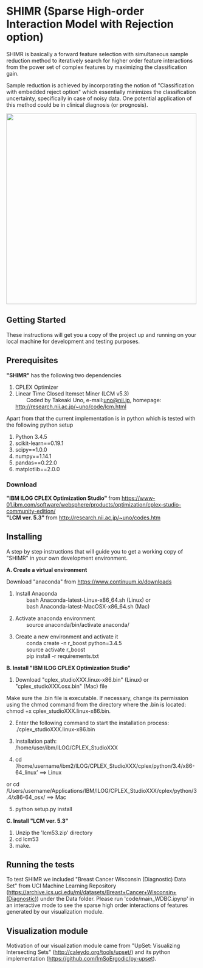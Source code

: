 # SHIMR (Sparse High-order Interaction Model with Rejection option)
SHIMR is basically a forward feature selection with simultaneous sample reduction method to iteratively search for higher order feature interactions from the power set of complex features by maximizing the classification gain.

Sample reduction is achieved by incorporating the notion of "Classification with embedded reject option" which essentially minimizes the classification uncertainty, specifically in case of noisy data. One potential application of this method could be in clinical diagnosis (or prognosis). 


<img src="Images/figure_RID_91550.pdf" width="500">



## Getting Started
These instructions will get you a copy of the project up and running on your local machine for development and testing purposes.
## Prerequisites
<b> "SHIMR" </b> has the following two dependencies <br/>
1) CPLEX Optimizer  <br/>
2) Linear Time Closed Itemset Miner (LCM v5.3)  <br/>
&emsp; &ensp; Coded by Takeaki Uno,   e-mail:uno@nii.jp, 
homepage:   http://research.nii.ac.jp/~uno/code/lcm.html

Apart from that the current implementation is in python which is tested with the following python setup <br/>

1) Python 3.4.5 <br/>
2) scikit-learn==0.19.1 <br/>
3) scipy==1.0.0 <br/>
4) numpy==1.14.1 <br/>
5) pandas==0.22.0 <br/>
5) matplotlib==2.0.0 <br/>

### Download <br/>
<b> "IBM ILOG CPLEX Optimization Studio" </b>  from  https://www-01.ibm.com/software/websphere/products/optimization/cplex-studio-community-edition/ <br/>
<b> "LCM ver. 5.3" </b>  from  http://research.nii.ac.jp/~uno/codes.htm


## Installing
A step by step instructions that will guide you to get a working copy of "SHIMR" in your own development environment.

<b> A.  Create a virtual environment </b>

Download "anaconda" from https://www.continuum.io/downloads <br/>

1) Install Anaconda <br/>
&emsp; &ensp;  bash Anaconda-latest-Linux-x86_64.sh (Linux)  or <br/>
&emsp; &ensp;  bash Anaconda-latest-MacOSX-x86_64.sh (Mac) <br/>

2) Activate anaconda environment  <br/>
&emsp; &ensp; source anaconda/bin/activate anaconda/

3) Create a new environment and activate it <br/>
&emsp; &ensp; conda create -n r_boost python=3.4.5 <br/>
&emsp; &ensp; source activate r_boost <br/>
&emsp; &ensp; pip install -r requirements.txt <br/>


<b> B.  Install "IBM ILOG CPLEX Optimization Studio" </b>

1) Download "cplex_studioXXX.linux-x86.bin" (Linux) or "cplex_studioXXX.osx.bin" (Mac) file <br/>

Make sure the .bin file is executable. If necessary, change its permission using the chmod command from the directory where the .bin is located: <br/>
chmod +x cplex_studioXXX.linux-x86.bin. <br/>

2) Enter the following command to start the installation process: <br/>
./cplex_studioXXX.linux-x86.bin <br/>

3) Installation path: <br/>
/home/user/ibm/ILOG/CPLEX_StudioXXX <br/>
4) cd ‘/home/username/ibm2/ILOG/CPLEX_StudioXXX/cplex/python/3.4/x86-64_linux’ ==> Linux <br/>

or cd  /Users/username/Applications/IBM/ILOG/CPLEX_StudioXXX/cplex/python/3.4/x86-64_osx/ ==> Mac <br/>

5) python setup.py install <br/>

<b> C.  Install "LCM ver. 5.3" </b>

1) Unzip the 'lcm53.zip' directory <br/>
2) cd lcm53 <br/>
3) make. <br/>

## Running the tests
To test SHIMR we included "Breast Cancer Wisconsin (Diagnostic) Data Set" 
from UCI Machine Learning Repository (https://archive.ics.uci.edu/ml/datasets/Breast+Cancer+Wisconsin+(Diagnostic)) under the Data folder.
Please run 'code/main_WDBC.ipynp' in an interactive mode to see the sparse high order interactions of features generated by
our visualization module.

## Visualization module
Motivation of our visualization module came from "UpSet: Visualizing Intersecting Sets" (http://caleydo.org/tools/upset/) and its python implementation (https://github.com/ImSoErgodic/py-upset).





